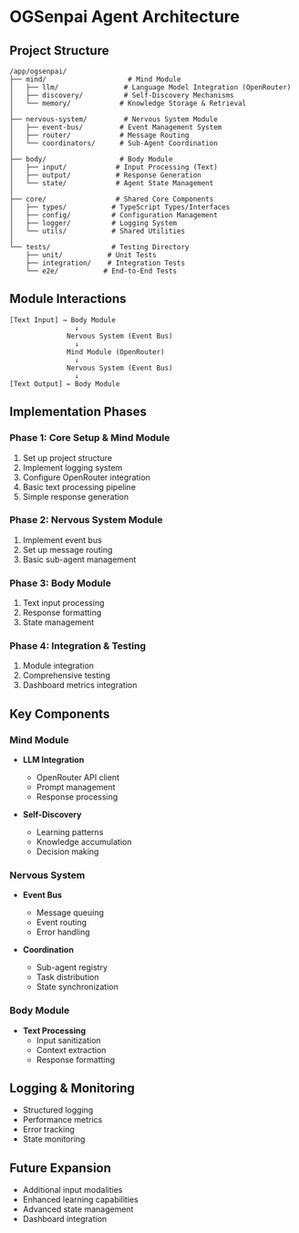 # OGSenpai Agent Architecture

## Project Structure
```
/app/ogsenpai/
├── mind/                    # Mind Module
│   ├── llm/                # Language Model Integration (OpenRouter)
│   ├── discovery/          # Self-Discovery Mechanisms
│   └── memory/            # Knowledge Storage & Retrieval
│
├── nervous-system/         # Nervous System Module
│   ├── event-bus/         # Event Management System
│   ├── router/            # Message Routing
│   └── coordinators/      # Sub-Agent Coordination
│
├── body/                  # Body Module
│   ├── input/            # Input Processing (Text)
│   ├── output/           # Response Generation
│   └── state/            # Agent State Management
│
├── core/                 # Shared Core Components
│   ├── types/           # TypeScript Types/Interfaces
│   ├── config/          # Configuration Management
│   ├── logger/          # Logging System
│   └── utils/           # Shared Utilities
│
└── tests/               # Testing Directory
    ├── unit/           # Unit Tests
    ├── integration/    # Integration Tests
    └── e2e/           # End-to-End Tests
```

## Module Interactions
```
[Text Input] → Body Module
                ↓
              Nervous System (Event Bus)
                ↓
              Mind Module (OpenRouter)
                ↓
              Nervous System (Event Bus)
                ↓
[Text Output] ← Body Module
```

## Implementation Phases

### Phase 1: Core Setup & Mind Module
1. Set up project structure
2. Implement logging system
3. Configure OpenRouter integration
4. Basic text processing pipeline
5. Simple response generation

### Phase 2: Nervous System Module
1. Implement event bus
2. Set up message routing
3. Basic sub-agent management

### Phase 3: Body Module
1. Text input processing
2. Response formatting
3. State management

### Phase 4: Integration & Testing
1. Module integration
2. Comprehensive testing
3. Dashboard metrics integration

## Key Components

### Mind Module
- **LLM Integration**
  - OpenRouter API client
  - Prompt management
  - Response processing

- **Self-Discovery**
  - Learning patterns
  - Knowledge accumulation
  - Decision making

### Nervous System
- **Event Bus**
  - Message queuing
  - Event routing
  - Error handling

- **Coordination**
  - Sub-agent registry
  - Task distribution
  - State synchronization

### Body Module
- **Text Processing**
  - Input sanitization
  - Context extraction
  - Response formatting

## Logging & Monitoring
- Structured logging
- Performance metrics
- Error tracking
- State monitoring

## Future Expansion
- Additional input modalities
- Enhanced learning capabilities
- Advanced state management
- Dashboard integration 